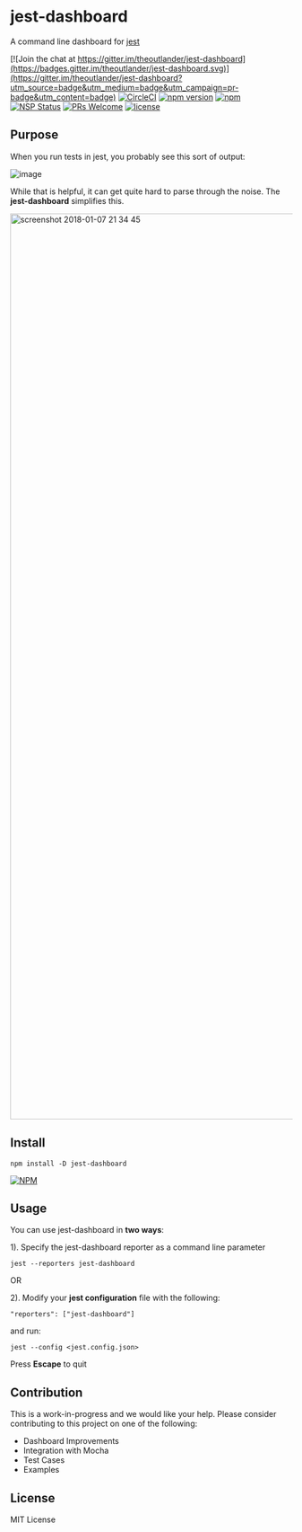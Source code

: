 # jest-dashboard

A command line dashboard for [jest](https://github.com/facebook/jest)

[![Join the chat at https://gitter.im/theoutlander/jest-dashboard](https://badges.gitter.im/theoutlander/jest-dashboard.svg)](https://gitter.im/theoutlander/jest-dashboard?utm_source=badge&utm_medium=badge&utm_campaign=pr-badge&utm_content=badge)
[![CircleCI](https://img.shields.io/circleci/project/github/theoutlander/jest-dashboard.svg)](https://circleci.com/gh/theoutlander/jest-dashboard)
[![npm version](https://badge.fury.io/js/jest-dashboard.svg)](https://badge.fury.io/js/jest-dashboard)
[![npm](https://img.shields.io/npm/dt/jest-dashboard.svg)](https://www.npmjs.com/package/jest-dashboard)
[![NSP Status](https://nodesecurity.io/orgs/theoutlander/projects/8322a881-b9be-4c3a-b1d8-27e2a57db9cd/badge)](https://nodesecurity.io/orgs/theoutlander/projects/8322a881-b9be-4c3a-b1d8-27e2a57db9cd)
[![PRs Welcome](https://img.shields.io/badge/PRs-welcome-brightgreen.svg?style=flat-square)](http://makeapullrequest.com)
[![license](https://img.shields.io/github/license/mashape/apistatus.svg)](https://github.com/theoutlander/jest-dashboard/blob/master/LICENSE)

## Purpose

When you run tests in jest, you probably see this sort of output:

![image](https://user-images.githubusercontent.com/749084/34291652-0ffb9582-e6b2-11e7-9a9f-946524afaedd.png)

While that is helpful, it can get quite hard to parse through the noise. The **jest-dashboard** simplifies this.

<img width="1613" alt="screenshot 2018-01-07 21 34 45" src="https://user-images.githubusercontent.com/749084/34659897-e07bd45e-f3f2-11e7-9a05-70dbfeb6077f.png">


## Install

```npm install -D jest-dashboard```

[![NPM](https://nodei.co/npm/jest-dashboard.png)](https://npmjs.org/package/jest-dashboard)


## Usage

You can use jest-dashboard in **two ways**:

1). Specify the jest-dashboard reporter as a command line parameter

```
jest --reporters jest-dashboard
```

OR



2). Modify your **jest configuration** file with the following:

```
"reporters": ["jest-dashboard"]
```

and run:

```
jest --config <jest.config.json>
```

Press **Escape** to quit


## Contribution

This is a work-in-progress and we would like your help. Please consider contributing to this project on one of the following:

- Dashboard Improvements
- Integration with Mocha
- Test Cases
- Examples

## License

MIT License
